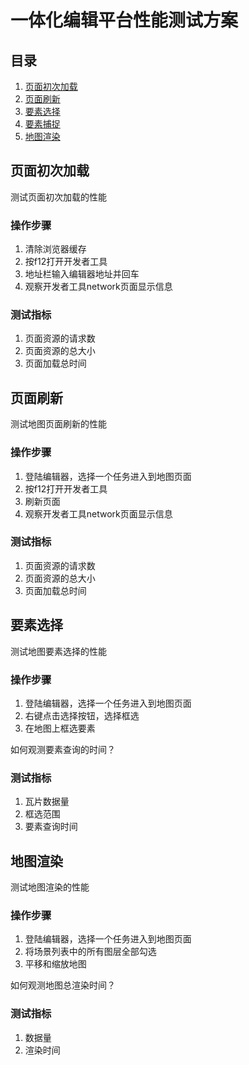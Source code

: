 # 一体化编辑平台性能测试方案

## 目录

1. [页面初次加载](#页面初次加载)
1. [页面刷新](#页面刷新)
1. [要素选择](#要素选择)
1. [要素捕捉](#要素捕捉)
1. [地图渲染](#地图渲染)

## 页面初次加载

测试页面初次加载的性能

### 操作步骤

1. 清除浏览器缓存
1. 按f12打开开发者工具
1. 地址栏输入编辑器地址并回车
1. 观察开发者工具network页面显示信息

### 测试指标

1. 页面资源的请求数
1. 页面资源的总大小
1. 页面加载总时间

## 页面刷新

测试地图页面刷新的性能

### 操作步骤

1. 登陆编辑器，选择一个任务进入到地图页面
1. 按f12打开开发者工具
1. 刷新页面
1. 观察开发者工具network页面显示信息

### 测试指标

1. 页面资源的请求数
1. 页面资源的总大小
1. 页面加载总时间

## 要素选择

测试地图要素选择的性能

### 操作步骤

1. 登陆编辑器，选择一个任务进入到地图页面
1. 右键点击选择按钮，选择框选
1. 在地图上框选要素

如何观测要素查询的时间？

### 测试指标

1. 瓦片数据量
1. 框选范围
1. 要素查询时间

## 地图渲染

测试地图渲染的性能

### 操作步骤

1. 登陆编辑器，选择一个任务进入到地图页面
1. 将场景列表中的所有图层全部勾选
1. 平移和缩放地图

如何观测地图总渲染时间？

### 测试指标

1. 数据量
1. 渲染时间
